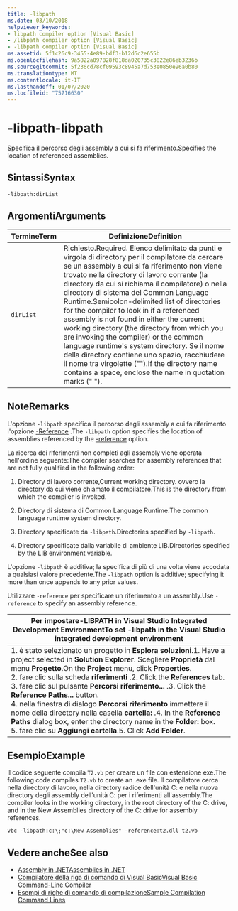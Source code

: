 ```yaml
---
title: -libpath
ms.date: 03/10/2018
helpviewer_keywords:
- libpath compiler option [Visual Basic]
- /libpath compiler option [Visual Basic]
- -libpath compiler option [Visual Basic]
ms.assetid: 5f1c26c9-3455-4e89-bdf3-b12d6c2e655b
ms.openlocfilehash: 9a5822a097828f818da020735c3822e86eb3236b
ms.sourcegitcommit: 5f236cd78cf09593c8945a7d753e0850e96a0b80
ms.translationtype: MT
ms.contentlocale: it-IT
ms.lasthandoff: 01/07/2020
ms.locfileid: "75716630"
---
```

# <a name="-libpath"></a><span data-ttu-id="b6738-102">-libpath</span><span class="sxs-lookup"><span data-stu-id="b6738-102">-libpath</span></span>
<span data-ttu-id="b6738-103">Specifica il percorso degli assembly a cui si fa riferimento.</span><span class="sxs-lookup"><span data-stu-id="b6738-103">Specifies the location of referenced assemblies.</span></span>  
  
## <a name="syntax"></a><span data-ttu-id="b6738-104">Sintassi</span><span class="sxs-lookup"><span data-stu-id="b6738-104">Syntax</span></span>  
  
```console  
-libpath:dirList  
```  
  
## <a name="arguments"></a><span data-ttu-id="b6738-105">Argomenti</span><span class="sxs-lookup"><span data-stu-id="b6738-105">Arguments</span></span>  
  
|<span data-ttu-id="b6738-106">Termine</span><span class="sxs-lookup"><span data-stu-id="b6738-106">Term</span></span>|<span data-ttu-id="b6738-107">Definizione</span><span class="sxs-lookup"><span data-stu-id="b6738-107">Definition</span></span>|  
|---|---|  
|`dirList`|<span data-ttu-id="b6738-108">Richiesto.</span><span class="sxs-lookup"><span data-stu-id="b6738-108">Required.</span></span> <span data-ttu-id="b6738-109">Elenco delimitato da punti e virgola di directory per il compilatore da cercare se un assembly a cui si fa riferimento non viene trovato nella directory di lavoro corrente (la directory da cui si richiama il compilatore) o nella directory di sistema del Common Language Runtime.</span><span class="sxs-lookup"><span data-stu-id="b6738-109">Semicolon-delimited list of directories for the compiler to look in if a referenced assembly is not found in either the current working directory (the directory from which you are invoking the compiler) or the common language runtime's system directory.</span></span> <span data-ttu-id="b6738-110">Se il nome della directory contiene uno spazio, racchiudere il nome tra virgolette ("").</span><span class="sxs-lookup"><span data-stu-id="b6738-110">If the directory name contains a space, enclose the name in quotation marks (" ").</span></span>|  
  
## <a name="remarks"></a><span data-ttu-id="b6738-111">Note</span><span class="sxs-lookup"><span data-stu-id="b6738-111">Remarks</span></span>  
 <span data-ttu-id="b6738-112">L'opzione `-libpath` specifica il percorso degli assembly a cui fa riferimento l'opzione [-Reference](../../../visual-basic/reference/command-line-compiler/reference.md) .</span><span class="sxs-lookup"><span data-stu-id="b6738-112">The `-libpath` option specifies the location of assemblies referenced by the [-reference](../../../visual-basic/reference/command-line-compiler/reference.md) option.</span></span>  
  
 <span data-ttu-id="b6738-113">La ricerca dei riferimenti non completi agli assembly viene operata nell'ordine seguente:</span><span class="sxs-lookup"><span data-stu-id="b6738-113">The compiler searches for assembly references that are not fully qualified in the following order:</span></span>  
  
1. <span data-ttu-id="b6738-114">Directory di lavoro corrente,</span><span class="sxs-lookup"><span data-stu-id="b6738-114">Current working directory.</span></span> <span data-ttu-id="b6738-115">ovvero la directory da cui viene chiamato il compilatore.</span><span class="sxs-lookup"><span data-stu-id="b6738-115">This is the directory from which the compiler is invoked.</span></span>  
  
2. <span data-ttu-id="b6738-116">Directory di sistema di Common Language Runtime.</span><span class="sxs-lookup"><span data-stu-id="b6738-116">The common language runtime system directory.</span></span>  
  
3. <span data-ttu-id="b6738-117">Directory specificate da `-libpath`.</span><span class="sxs-lookup"><span data-stu-id="b6738-117">Directories specified by `-libpath`.</span></span>  
  
4. <span data-ttu-id="b6738-118">Directory specificate dalla variabile di ambiente LIB.</span><span class="sxs-lookup"><span data-stu-id="b6738-118">Directories specified by the LIB environment variable.</span></span>  
  
 <span data-ttu-id="b6738-119">L'opzione `-libpath` è additiva; la specifica di più di una volta viene accodata a qualsiasi valore precedente.</span><span class="sxs-lookup"><span data-stu-id="b6738-119">The `-libpath` option is additive; specifying it more than once appends to any prior values.</span></span>  
  
 <span data-ttu-id="b6738-120">Utilizzare `-reference` per specificare un riferimento a un assembly.</span><span class="sxs-lookup"><span data-stu-id="b6738-120">Use `-reference` to specify an assembly reference.</span></span>  
  
|<span data-ttu-id="b6738-121">Per impostare-LIBPATH in Visual Studio Integrated Development Environment</span><span class="sxs-lookup"><span data-stu-id="b6738-121">To set -libpath in the Visual Studio integrated development environment</span></span>|  
|---|  
|<span data-ttu-id="b6738-122">1. è stato selezionato un progetto in **Esplora soluzioni**.</span><span class="sxs-lookup"><span data-stu-id="b6738-122">1.  Have a project selected in **Solution Explorer**.</span></span> <span data-ttu-id="b6738-123">Scegliere **Proprietà** dal menu **Progetto**.</span><span class="sxs-lookup"><span data-stu-id="b6738-123">On the **Project** menu, click **Properties**.</span></span> <br /><span data-ttu-id="b6738-124">2. fare clic sulla scheda **riferimenti** .</span><span class="sxs-lookup"><span data-stu-id="b6738-124">2.  Click the **References** tab.</span></span><br /><span data-ttu-id="b6738-125">3. fare clic sul pulsante **Percorsi riferimento...** .</span><span class="sxs-lookup"><span data-stu-id="b6738-125">3.  Click the **Reference Paths...** button.</span></span><br /><span data-ttu-id="b6738-126">4. nella finestra di dialogo **Percorsi riferimento** immettere il nome della directory nella casella **cartella:** .</span><span class="sxs-lookup"><span data-stu-id="b6738-126">4.  In the **Reference Paths** dialog box, enter the directory name in the **Folder:** box.</span></span><br /><span data-ttu-id="b6738-127">5. fare clic su **Aggiungi cartella**.</span><span class="sxs-lookup"><span data-stu-id="b6738-127">5.  Click **Add Folder**.</span></span>|  
  
## <a name="example"></a><span data-ttu-id="b6738-128">Esempio</span><span class="sxs-lookup"><span data-stu-id="b6738-128">Example</span></span>  
 <span data-ttu-id="b6738-129">Il codice seguente compila `T2.vb` per creare un file con estensione exe.</span><span class="sxs-lookup"><span data-stu-id="b6738-129">The following code compiles `T2.vb` to create an .exe file.</span></span> <span data-ttu-id="b6738-130">Il compilatore cerca nella directory di lavoro, nella directory radice dell'unità C: e nella nuova directory degli assembly dell'unità C: per i riferimenti all'assembly.</span><span class="sxs-lookup"><span data-stu-id="b6738-130">The compiler looks in the working directory, in the root directory of the C: drive, and in the New Assemblies directory of the C: drive for assembly references.</span></span>  
  
```console  
vbc -libpath:c:\;"c:\New Assemblies" -reference:t2.dll t2.vb  
```  
  
## <a name="see-also"></a><span data-ttu-id="b6738-131">Vedere anche</span><span class="sxs-lookup"><span data-stu-id="b6738-131">See also</span></span>

- [<span data-ttu-id="b6738-132">Assembly in .NET</span><span class="sxs-lookup"><span data-stu-id="b6738-132">Assemblies in .NET</span></span>](../../../standard/assembly/index.md)
- [<span data-ttu-id="b6738-133">Compilatore della riga di comando di Visual Basic</span><span class="sxs-lookup"><span data-stu-id="b6738-133">Visual Basic Command-Line Compiler</span></span>](../../../visual-basic/reference/command-line-compiler/index.md)
- [<span data-ttu-id="b6738-134">Esempi di righe di comando di compilazione</span><span class="sxs-lookup"><span data-stu-id="b6738-134">Sample Compilation Command Lines</span></span>](../../../visual-basic/reference/command-line-compiler/sample-compilation-command-lines.md)
